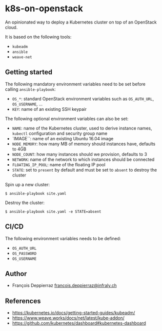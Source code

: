 k8s-on-openstack
================

An opinionated way to deploy a Kubernetes cluster on top of an OpenStack cloud.

It is based on the following tools:

  * `kubeadm`
  * `ansible`
  * `weave-net`

Getting started
---------------

The following mandatory environment variables need to be set before calling `ansible-playbook`:

  * `OS_*`: standard OpenStack environment variables such as `OS_AUTH_URL`, `OS_USERNAME`, ...
  * `KEY`: name of an existing SSH keypair

The following optional environment variables can also be set:

  * `NAME`: name of the Kubernetes cluster, used to derive instance names, `kubectl` configuration and security group name
  * `IMAGE``: name of an existing Ubuntu 16.04 image
  * `NODE_MEMORY`: how many MB of memory should instances have, defaults to 4GB
  * `NODE_COUNT`: how many instances should we provision, defaults to 3
  * `NETWORK`: name of the network to which instances should be connected
  * `FLOATING_IP_POOL`: name of the floating IP pool
  * `STATE`: set to `present` by default and must be set to `absent` to destroy the cluster

Spin up a new cluster:

```console
$ ansible-playbook site.yaml
```

Destroy the cluster:

```console
$ ansible-playbook site.yaml -e STATE=absent
```

CI/CD
-----

The following environment variables needs to be defined:

  * `OS_AUTH_URL`
  * `OS_PASSWORD`
  * `OS_USERNAME`

Author
------

  * François Deppierraz <francois.deppierraz@infraly.ch>

References
----------

  * https://kubernetes.io/docs/getting-started-guides/kubeadm/
  * https://www.weave.works/docs/net/latest/kube-addon/
  * https://github.com/kubernetes/dashboard#kubernetes-dashboard
